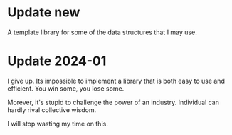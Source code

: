 # Update new

A template library for some of the data structures that I may use.


# Update 2024-01

I give up. Its impossible to implement a library that is both easy to use and efficient. You win some, you lose some.

Morever, it's stupid to challenge the power of an industry. Individual can hardly rival collective wisdom.

I will stop wasting my time on this.
